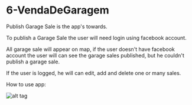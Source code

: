 # 6-VendaDeGaragem

Publish Garage Sale is the app's towards.

To publish a Garage Sale the user will need login using facebook account.

All garage sale will appear on map, if the user doesn't have facebook account the user will can see the garage sales published, but he couldn't publish a garage sale.

If the user is logged, he will can edit, add and delete one or many sales.

How to use app:

![alt tag](https://www.dropbox.com/s/t7jdbr2qlj44dky/vendaDeGaragem.gif)




